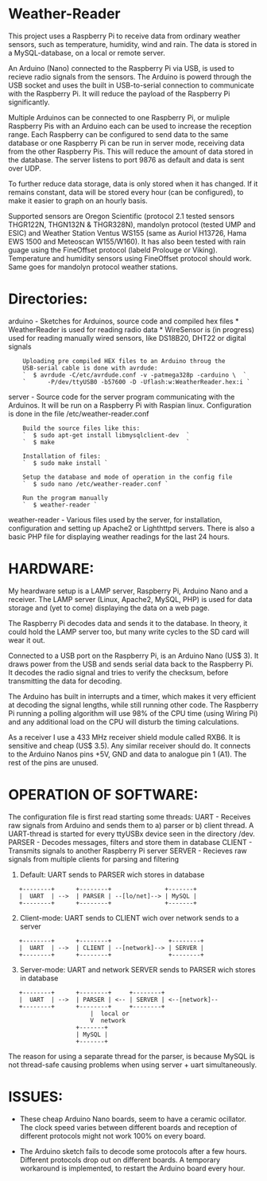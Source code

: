Weather-Reader
==============

This project uses a Raspberry Pi to receive data from ordinary 
weather sensors, such as temperature, humidity, wind and rain. The 
data is stored in a MySQL-database, on a local or remote server.

An Arduino (Nano) connected to the Raspberry Pi via USB, is used to 
recieve radio signals from the sensors. The Arduino is powerd through 
the USB socket and uses the built in USB-to-serial connection to 
communicate with the Raspberry Pi. It will reduce the payload of the 
Raspberry Pi significantly.

Multiple Arduinos can be connected to one Raspberry Pi, or muliple 
Raspberry Pis with an Arduino each can be used to increase the 
reception range. Each Raspberry can be configured to send data to the 
same database or one Raspberry Pi can be run in server mode, 
receiving data from the other Raspberry Pis. This will reduce the 
amount of data stored in the database. The server listens to port 
9876 as default and data is sent over UDP.

To further reduce data storage, data is only stored when it has 
changed. If it remains constant, data will be stored every hour 
(can be configured), to make it easier to graph on an hourly basis.

Supported sensors are Oregon Scientific (protocol 2.1 tested sensors 
THGR122N, THGN132N & THGR328N), mandolyn protocol (tested UMP and 
ESIC) and Weather Station Ventus WS155 (same as Auriol H13726, Hama 
EWS 1500 and Meteoscan W155/W160). It has also been tested with 
rain guage using the FineOffset protocol (labeld Prolouge or Viking). 
Temperature and humidity sensors using FineOffset protocol should 
work. Same goes for mandolyn protocol weather stations.

Directories:
============

arduino - Sketches for Arduinos, source code and compiled hex files
        * WeatherReader is used for reading radio data
        * WireSensor is (in progress) used for reading manually wired 
        sensors, like DS18B20, DHT22 or digital signals
        
        Uploading pre compiled HEX files to an Arduino throug the
        USB-serial cable is done with avrdude:
        `  $ avrdude -C/etc/avrdude.conf -v -patmega328p -carduino \  `
        `      -P/dev/ttyUSB0 -b57600 -D -Uflash:w:WeatherReader.hex:i `

server - Source code for the server program communicating with the 
        Arduinos. It will be run on a Raspberry Pi with Raspian linux. 
        Configuration is done in the file /etc/weather-reader.conf
        
        Build the source files like this:
        `  $ sudo apt-get install libmysqlclient-dev  `
        `  $ make                                     `
          
        Installation of files:
        `  $ sudo make install `
        
        Setup the database and mode of operation in the config file
        `  $ sudo nano /etc/weather-reader.conf `
          
        Run the program manually
        `  $ weather-reader `

weather-reader - Various files used by the server, for installation, 
        configuration and setting up Apache2 or Lighthttpd servers.
        There is also a basic PHP file for displaying weather 
        readings for the last 24 hours.
          
HARDWARE:
=========

My heardware setup is a LAMP server, Raspberry Pi, Arduino Nano and a receiver.
The LAMP server (Linux, Apache2, MySQL, PHP) is used for data storage and 
(yet to come) displaying the data on a web page.

The Raspberry Pi decodes data and sends it to the database. In theory, it could 
hold the LAMP server too, but many write cycles to the SD card will wear it out.

Connected to a USB port on the Raspberry Pi, is an Arduino Nano (US$ 3). It draws 
power from the USB and sends serial data back to the Raspberry Pi. It decodes the 
radio signal and tries to verify the checksum, before transmitting the data for 
decoding.

The Arduino has built in interrupts and a timer, which makes it very efficient at 
decoding the signal lengths, while still running other code. The Raspberry Pi running 
a polling algorithm will use 98% of the CPU time (using Wiring Pi) and any additional 
load on the CPU will disturb the timing calculations.

As a receiver I use a 433 MHz receiver shield module called RXB6. It is sensitive 
and cheap (US$ 3.5). Any similar receiver should do. It connects to the Arduino Nanos 
pins +5V, GND and data to analogue pin 1 (A1). The rest of the pins are unused.


OPERATION OF SOFTWARE:
======================

The configuration file is first read starting some threads: 
   UART   - Receives raw signals from Arduino and sends them to a) 
            parser or b) client thread. A UART-thread is started for
            every ttyUSBx device seen in the directory /dev.
   PARSER - Decodes messages, filters and store them in database
   CLIENT - Transmits signals to another Raspberry Pi server
   SERVER - Recieves raw signals from multiple clients for parsing 
            and filtering

1. Default: UART sends to PARSER wich stores in database
```
   +--------+      +--------+               +-------+
   |  UART  | -->  | PARSER | --[lo/net]--> | MySQL |
   +--------+      +--------+               +-------+
```
2. Client-mode: UART sends to CLIENT wich over network sends to a server 
```
   +--------+      +--------+                +--------+
   |  UART  | -->  | CLIENT | --[network]--> | SERVER |
   +--------+      +--------+                +--------+
```
3. Server-mode: UART and network SERVER sends to PARSER wich stores in database 
```
   +--------+      +--------+     +--------+
   |  UART  | -->  | PARSER | <-- | SERVER | <--[network]--
   +--------+      +--------+     +--------+
                       |  local or
                       V  network
                   +-------+
                   | MySQL |
                   +-------+
```
The reason for using a separate thread for the parser, is because MySQL is 
not thread-safe causing problems when using server + uart simultaneously.

ISSUES:
=======
- These cheap Arduino Nano boards, seem to have a ceramic ocillator. The clock speed 
  varies between different boards and reception of different protocols might not work 
  100% on every board.

- The Arduino sketch fails to decode some protocols after a few hours. Different protocols 
  drop out on different boards. A temporary workaround is implemented, to restart the 
  Arduino board every hour.
